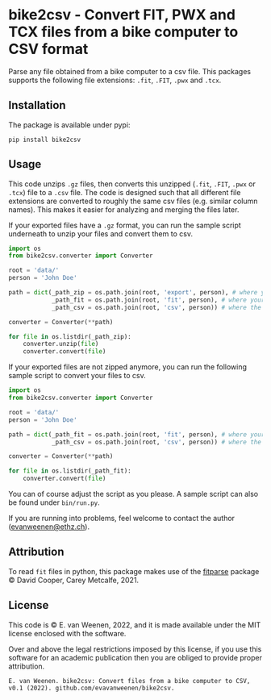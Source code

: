 # bike2csv - Convert FIT, PWX and TCX files from a bike computer to CSV format

Parse any file obtained from a bike computer to a csv file.
This packages supports the following file extensions: `.fit`, `.FIT`, `.pwx` and `.tcx`.

## Installation
The package is available under pypi:
```
pip install bike2csv
```

## Usage
This code unzips `.gz` files, then converts this unzipped (`.fit`, `.FIT`, `.pwx` or `.tcx`) file to a `.csv` file. The code is designed such that all different file extensions are converted to roughly the same csv files (e.g. similar column names). This makes it easier for analyzing and merging the files later.

If your exported files have a `.gz` format, you can run the sample script underneath to unzip your files and convert them to csv.
```python
import os
from bike2csv.converter import Converter

root = 'data/'
person = 'John Doe'

path = dict(_path_zip = os.path.join(root, 'export', person), # where your .fit.gz files are saved
            _path_fit = os.path.join(root, 'fit', person), # where your .fit files will be saved
            _path_csv = os.path.join(root, 'csv', person)) # where the .csv files will be saved

converter = Converter(**path)

for file in os.listdir(_path_zip):
    converter.unzip(file)
    converter.convert(file)
```

If your exported files are not zipped anymore, you can run the following sample script to convert your files to csv.
```python
import os
from bike2csv.converter import Converter

root = 'data/'
person = 'John Doe'

path = dict(_path_fit = os.path.join(root, 'fit', person), # where your .fit files are be saved
            _path_csv = os.path.join(root, 'csv', person)) # where the .csv files will be saved

converter = Converter(**path)

for file in os.listdir(_path_fit):
    converter.convert(file)
```
You can of course adjust the script as you please. 
A sample script can also be found under `bin/run.py`.

If you are running into problems, feel welcome to contact the author (evanweenen@ethz.ch).

## Attribution
To read `fit` files in python, this package makes use of the [fitparse](https://github.com/dtcooper/python-fitparse) package &copy; David Cooper, Carey Metcalfe, 2021.

## License
This code is &copy; E. van Weenen, 2022, and it is made available under the MIT license enclosed with the software.

Over and above the legal restrictions imposed by this license, if you use this software for an academic publication then you are obliged to provide proper attribution. 
```
E. van Weenen. bike2csv: Convert files from a bike computer to CSV, v0.1 (2022). github.com/evavanweenen/bike2csv.
```